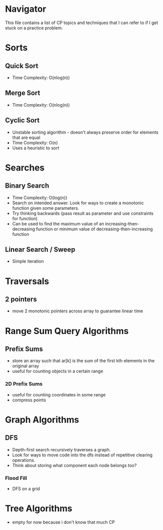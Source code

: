 # Navigator
This file contains a list of CP topics and techniques that I can refer to if I get stuck on a practice problem.

# Sorts
## Quick Sort
  - Time Complexity: O(nlog(n))
## Merge Sort
  - Time Complexity: O(nlog(n))
## Cyclic Sort
  - Unstable sorting algorithm - doesn't always preserve order for elements that are equal
  - Time Complexity: O(n)
  - Uses a heuristic to sort

# Searches
## Binary Search
  - Time Complexity: O(log(n))
  - Search on intended answer. Look for ways to create a monotonic function given some parameters.
  - Try thinking backwards (pass result as parameter and use constraints for function)
  - Can be used to find the maximum value of an increasing-then-decreasing function or minimum value of decreasing-then-increasing function
## Linear Search / Sweep
  - Simple iteration

# Traversals
## 2 pointers
  - move 2 monotonic pointers across array to guarantee linear time

# Range Sum Query Algorithms
## Prefix Sums
  - store an array such that ar[k] is the sum of the first kth elements in the original array
  - useful for counting objects in a certain range
  ### 2D Prefix Sums
  - useful for counting coordinates in some range
  - compress points

# Graph Algorithms
## DFS
  - Depth-first search recursively traverses a graph.
  - Look for ways to move code into the dfs instead of repetitive clearing operations.
  - Think about storing what component each node belongs too?

### Flood Fill
  - DFS on a grid

# Tree Algorithms
  - empty for now because i don't know that much CP
